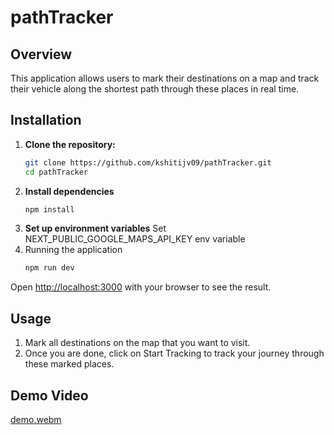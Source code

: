 # pathTracker
## Overview
This application allows users to mark their destinations on a map and track their vehicle along the shortest path through these places in real time. 

## Installation

1. **Clone the repository:**
   ```sh
   git clone https://github.com/kshitijv09/pathTracker.git
   cd pathTracker
2. **Install dependencies**
   ```sh
   npm install
3. **Set up environment variables**
   Set NEXT_PUBLIC_GOOGLE_MAPS_API_KEY env variable
4. Running the application
   ```sh
   npm run dev

Open [http://localhost:3000](http://localhost:3000) with your browser to see the result.

## Usage

1. Mark all destinations on the map that you want to visit.
2. Once you are done, click on Start Tracking to track your journey through these marked places.

## Demo Video



[demo.webm](https://github.com/user-attachments/assets/6b9b124c-9c8e-4e5e-9bde-ac0425dd9d27)
